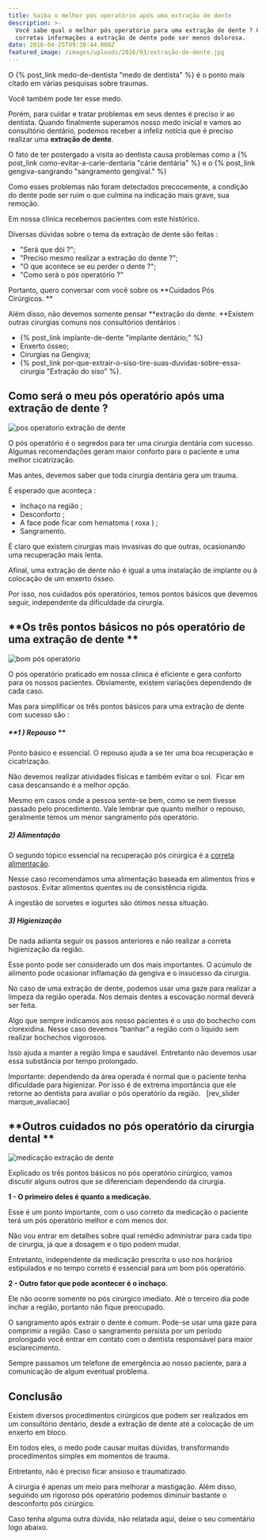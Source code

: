```yaml
---
title: Saiba o melhor pós operatório após uma extração de dente
description: >-
  Você sabe qual o melhor pós operatório para uma extração de dente ? Com as
  corretas informações a extração de dente pode ser menos dolorosa.
date: 2016-04-25T09:39:44.000Z
featured_image: /images/uploads/2016/03/extração-de-dente.jpg
---
```

O {% post_link medo-de-dentista "medo de dentista" %} é o ponto mais citado em várias pesquisas sobre traumas. 

Você também pode ter esse medo. 

Porém, para cuidar e tratar problemas em seus dentes é preciso ir ao dentista. Quando finalmente superamos nosso medo inicial e vamos ao consultório dentário, podemos receber a infeliz notícia que é preciso realizar uma **extração de dente**. 

O fato de ter postergado a visita ao dentista causa problemas como a {% post_link como-evitar-a-carie-dentaria "cárie dentária" %} e o {% post_link gengiva-sangrando "sangramento gengival." %}  

Como esses problemas não foram detectados precocemente, a condição do dente pode ser ruim o que culmina na indicação mais grave, sua remoção. 

Em nossa clínica recebemos pacientes com este histórico. 

Diversas dúvidas sobre o tema da extração de dente são feitas :

* "Será que dói ?";
* "Preciso mesmo realizar a extração do dente ?";
* "O que acontece se eu perder o dente ?";
* "Como será o pós operatório ?"

Portanto, quero conversar com você sobre os **Cuidados Pós Cirúrgicos. ** 

Além disso, não devemos somente pensar **extração do dente. **Existem outras cirurgias comuns nos consultórios dentários :

* {% post_link implante-de-dente "implante dentário;" %}
* Enxerto ósseo;
* Cirurgias na Gengiva;
* {% post_link por-que-extrair-o-siso-tire-suas-duvidas-sobre-essa-cirurgia "Extração do siso" %}.

## **Como será o meu pós operatório após uma extração de dente ?**

![pos operatorio extração de dente](/images/uploads/2016/03/pos-operatorio-extração-de-dente.jpg) 

O pós operatório é o segredos para ter uma cirurgia dentária com sucesso. Algumas recomendações geram maior conforto para o paciente e uma melhor cicatrização. 

Mas antes, devemos saber que toda cirurgia dentária gera um trauma. 

É esperado que aconteça :

* Inchaço na região ;
* Desconforto ;
* A face pode ficar com hematoma ( roxa ) ;
* Sangramento.

É claro que existem cirurgias mais invasivas do que outras, ocasionando uma recuperação mais lenta. 

Afinal, uma extração de dente não é igual a uma instalação de implante ou à colocação de um enxerto ósseo. 

Por isso, nos cuidados pós operatórios, temos pontos básicos que devemos seguir, independente da dificuldade da cirurgia.

## **Os três pontos básicos no pós operatório de uma extração de dente **

![bom pós operatório](/images/uploads/2016/03/bom-pós-operatório.jpg) 

O pós operatório praticado em nossa clinica é eficiente e gera conforto para os nossos pacientes. Obviamente, existem variações dependendo de cada caso. 

Mas para simplificar os três pontos básicos para uma extração de dente com sucesso são :

##### **1 ) Repouso **

Ponto básico e essencial. O repouso ajuda a se ter uma boa recuperação e cicatrização. 

Não devemos realizar atividades físicas e também evitar o sol.  Ficar em casa descansando é a melhor opção. 

Mesmo em casos onde a pessoa sente-se bem, como se nem tivesse passado pelo procedimento. Vale lembrar que quanto melhor o repouso, geralmente temos um menor sangramento pós operatório.

##### **2) Alimentação**

O segundo tópico essencial na recuperação pós cirúrgica é a [correta alimentação](https://pt.wikipedia.org/wiki/Alimentação_saudável). 

Nesse caso recomendamos uma alimentação baseada em alimentos frios e pastosos. Evitar alimentos quentes ou de consistência rígida. 

A ingestão de sorvetes e iogurtes são ótimos nessa situação.

##### **3) Higienização**

De nada adianta seguir os passos anteriores e não realizar a correta higienização da região. 

Esse ponto pode ser considerado um dos mais importantes. O acúmulo de alimento pode ocasionar inflamação da gengiva e o insucesso da cirurgia. 

No caso de uma extração de dente, podemos usar uma gaze para realizar a limpeza da região operada. Nos demais dentes a escovação normal deverá ser feita. 

Algo que sempre indicamos aos nosso pacientes é o uso do bochecho com clorexidina. Nesse caso devemos “banhar” a região com o líquido sem realizar bochechos vigorosos. 

Isso ajuda a manter a região limpa e saudável. Entretanto não devemos usar essa substância por tempo prolongado. 

Importante: dependendo da área operada é normal que o paciente tenha dificuldade para higienizar. Por isso é de extrema importância que ele retorne ao dentista para avaliar o pós operatório da região.   \[rev_slider marque_avaliacao]  

## **Outros cuidados no pós operatório da cirurgia dental **

![medicação extração de dente](/images/uploads/2016/03/medicação-extração-de-dente.jpg) 

Explicado os três pontos básicos no pós operatório cirúrgico, vamos discutir alguns outros que se diferenciam dependendo da cirurgia. 

**1 - O primeiro deles é quanto a medicação.** 

Esse é um ponto importante, com o uso correto da medicação o paciente terá um pós operatório melhor e com menos dor. 

Não vou entrar em detalhes sobre qual remédio administrar para cada tipo de cirurgia, já que a dosagem e o tipo podem mudar. 

Entretanto, independente da medicação prescrita o uso nos horários estipulados e no tempo correto é essencial para um bom pós operatório. 

**2 - Outro fator que pode acontecer é o inchaço.** 

Ele não ocorre somente no pós cirúrgico imediato. Até o terceiro dia pode inchar a região, portanto não fique preocupado. 

O sangramento após extrair o dente é comum. Pode-se usar uma gaze para comprimir a região. Caso o sangramento persista por um período prolongado você entrar em contato com o dentista responsável para maior esclarecimento. 

Sempre passamos um telefone de emergência ao nosso paciente, para a comunicação de algum eventual problema.

## **Conclusão**

Existem diversos procedimentos cirúrgicos que podem ser realizados em um consultório dentário, desde a extração de dente até a colocação de um enxerto em bloco. 

Em todos eles, o medo pode causar muitas dúvidas, transformando procedimentos simples em momentos de trauma. 

Entretanto, não é preciso ficar ansioso e traumatizado. 

A cirurgia é apenas um meio para melhorar a mastigação. Além disso, seguindo um rigoroso pós operatório podemos diminuir bastante o desconforto pós cirúrgico. 

Caso tenha alguma outra dúvida, não relatada aqui, deixe o seu comentário logo abaixo.

